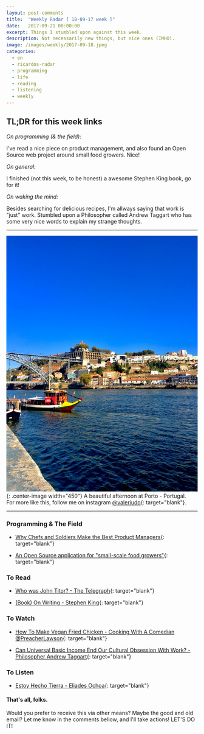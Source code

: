 ```yaml
---
layout: post-comments
title:  "Weekly Radar [ 18-09-17 week ]"
date:   2017-09-21 00:00:00
excerpt: Things I stumbled upon against this week.
description: Not necessarily new things, but nice ones (IMHO).
image: /images/weekly/2017-09-18.jpeg
categories:
  - en
  - ricardos-radar
  - programming
  - life
  - reading
  - listening
  - weekly
---
```


## TL;DR for this week links

_On programming (& the field):_

I've read a nice piece on product management,
and also found an Open Source web project around small food growers. Nice!

_On general:_

I finished (not this week, to be honest) a awesome Stephen King book, go for it!

_On waking the mind:_

Besides searching for delicious recipes,
I'm allways saying that work is "just" work.
Stumbled upon a Philosopher called Andrew Taggart
who has some very nice words
to explain my strange thoughts.

---

![Porto - São Nicolau - Portugal (13/09/2017)](/images/weekly/2017-09-18.jpeg){: .center-image width="450"}
A beautiful afternoon at Porto - Portugal.<br />
For more like this,
follow me on instagram [@valeriudo](http://instagram.com/valeriudo){: target="blank"}.

---


### Programming & The Field

  - [Why Chefs and Soldiers Make the Best Product Managers](http://firstround.com/review/why-soldiers-and-chefs-make-the-best-product-managers){: target="blank"}

  - [An Open Source application for "small-scale food growers"](https://github.com/Growstuff/growstuff){: target="blank"}

### To Read

  - [Who was John Titor? - The Telegraph](http://www.telegraph.co.uk/news/science/11945420/Who-was-John-Titor-the-time-traveller-who-came-from-2036-to-warn-us-of-a-nuclear-war.html){: target="blank"}

  - [(Book) On Writing - Stephen King](https://www.amazon.com/Writing-Memoir-Craft-Stephen-King-ebook/dp/B003BVFZ4Q/ref=tmm_kin_swatch_0?_encoding=UTF8&qid=&sr=){: target="blank"}

### To Watch

  - [How To Make Vegan Fried Chicken - Cooking With A Comedian @PreacherLawson](https://www.youtube.com/watch?v=rpobL3EM2Zw){: target="blank"}

  - [Can Universal Basic Income End Our Cultural Obsession With Work? - Philosopher Andrew Taggart](https://www.youtube.com/watch?v=AWistojFP3w){: target="blank"}

### To Listen

  - [Estoy Hecho Tierra - Eliades Ochoa](https://www.youtube.com/watch?v=zWjYluOH51o){: target="blank"}

#### That's all, folks.

Would you prefer to
receive this via other means?
Maybe the good and old email?
Let me know in the comments bellow,
and I'll take actions!
LET'S DO IT!
